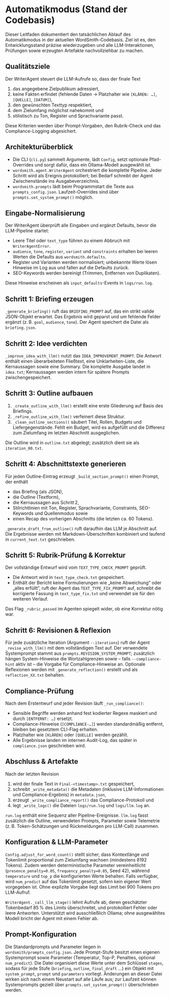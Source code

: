 # Automatikmodus (Stand der Codebasis)

Dieser Leitfaden dokumentiert den tatsächlichen Ablauf des Automatikmodus
in der aktuellen WordSmith-Codebasis. Ziel ist es, den Entwicklungsstand
präzise wiederzugeben und alle LLM-Interaktionen, Prüfungen sowie erzeugten
Artefakte nachvollziehbar zu machen.

## Qualitätsziele

Der WriterAgent steuert die LLM-Aufrufe so, dass der finale Text

1. das angegebene Zielpublikum adressiert,
2. keine Fakten erfindet (fehlende Daten → Platzhalter wie `[KLÄREN: …]`,
   `[QUELLE]`, `[DATUM]`),
3. den gewünschten Texttyp respektiert,
4. dem Zielumfang möglichst nahekommt und
5. stilistisch zu Ton, Register und Sprachvariante passt.

Diese Kriterien werden über Prompt-Vorgaben, den Rubrik-Check und das
Compliance-Logging abgesichert.

## Architekturüberblick

* Die CLI (`cli.py`) sammelt Argumente, lädt `Config`, setzt optionale
  Pfad-Overrides und sorgt dafür, dass ein Ollama-Modell ausgewählt ist.
* `wordsmith.agent.WriterAgent` orchestriert die komplette Pipeline. Jeder
  Schritt wird als Ereignis protokolliert; bei Bedarf schreibt der Agent
  Zwischenstände ins Ausgabeverzeichnis.
* `wordsmith.prompts` lädt beim Programmstart die Texte aus
  `prompts_config.json`. Laufzeit-Overrides sind über
  `prompts.set_system_prompt()` möglich.

## Eingabe-Normalisierung

Der WriterAgent überprüft alle Eingaben und ergänzt Defaults, bevor die
LLM-Pipeline startet:

* Leere Titel oder `text_type` führen zu einem Abbruch mit
  `WriterAgentError`.
* `audience`, `tone`, `register`, `variant` und `constraints` erhalten bei
  leeren Werten die Defaults aus `wordsmith.defaults`.
* Register und Varianten werden normalisiert; unbekannte Werte lösen
  Hinweise im Log aus und fallen auf die Defaults zurück.
* SEO-Keywords werden bereinigt (Trimmen, Entfernen von Duplikaten).

Diese Hinweise erscheinen als `input_defaults`-Events in `logs/run.log`.

## Schritt 1: Briefing erzeugen

`_generate_briefing()` ruft das `BRIEFING_PROMPT` auf, das ein strikt
valide JSON-Objekt erwartet. Das Ergebnis wird geparst und um fehlende
Felder ergänzt (z. B. `goal`, `audience`, `tone`). Der Agent speichert die
Datei als `briefing.json`.

## Schritt 2: Idee verdichten

`_improve_idea_with_llm()` nutzt das `IDEA_IMPROVEMENT_PROMPT`. Die Antwort
enthält einen überarbeiteten Fließtext, eine Unklarheiten-Liste, die
Kernaussagen sowie eine Summary. Die komplette Ausgabe landet in `idea.txt`;
Kernaussagen werden intern für spätere Prompts zwischengespeichert.

## Schritt 3: Outline aufbauen

1. `_create_outline_with_llm()` erstellt eine erste Gliederung auf Basis
   des Briefings.
2. `_refine_outline_with_llm()` verfeinert diese Struktur.
3. `_clean_outline_sections()` säubert Titel, Rollen, Budgets und
   Liefergegenstände. Fehlt ein Budget, wird es aufgefüllt und die Differenz
   zum Zielumfang im letzten Abschnitt ausgeglichen.

Die Outline wird in `outline.txt` abgelegt; zusätzlich dient sie als
`iteration_00.txt`.

## Schritt 4: Abschnittstexte generieren

Für jeden Outline-Eintrag erzeugt `_build_section_prompt()` einen Prompt,
der enthält

* das Briefing (als JSON),
* die Outline (Textform),
* die Kernaussagen aus Schritt 2,
* Stilrichtlinien mit Ton, Register, Sprachvariante, Constraints,
  SEO-Keywords und Quellenmodus sowie
* einen Recap des vorherigen Abschnitts (die letzten ca. 60 Tokens).

`_generate_draft_from_outline()` ruft daraufhin das LLM je Abschnitt auf.
Die Ergebnisse werden mit Markdown-Überschriften kombiniert und laufend in
`current_text.txt` geschrieben.

## Schritt 5: Rubrik-Prüfung & Korrektur

Der vollständige Entwurf wird vom `TEXT_TYPE_CHECK_PROMPT` geprüft.
* Die Antwort wird in `text_type_check.txt` gespeichert.
* Enthält der Bericht keine Formulierungen wie „keine Abweichung“ oder
  „alles erfüllt“, ruft der Agent das `TEXT_TYPE_FIX_PROMPT` auf, schreibt
  die korrigierte Fassung in `text_type_fix.txt` und verwendet sie für den
  weiteren Verlauf.

Das Flag `_rubric_passed` im Agenten spiegelt wider, ob eine Korrektur
nötig war.

## Schritt 6: Revisionen & Reflexion

Für jede zusätzliche Iteration (Argument `--iterations`) ruft der Agent
`_revise_with_llm()` mit dem vollständigen Text auf. Der verwendete
Systemprompt stammt aus `prompts.REVISION_SYSTEM_PROMPT`; zusätzlich hängen
System-Hinweise die Wortzahlgrenzen sowie – falls `--compliance-hint`
aktiv ist – die Vorgabe für Compliance-Hinweise an. Optionale Reflexionen
werden mit `_generate_reflection()` erstellt und als `reflection_XX.txt`
behalten.

## Compliance-Prüfung

Nach dem Erstentwurf und jeder Revision läuft `_run_compliance()`:

* Sensible Begriffe werden anhand fest kodierter Regexe maskiert und durch
  `[ENTFERNT: …]` ersetzt.
* Compliance-Hinweise (`[COMPLIANCE-…]`) werden standardmäßig entfernt,
  bleiben bei gesetztem CLI-Flag erhalten.
* Platzhalter wie `[KLÄREN]` oder `[QUELLE]` werden gezählt.
* Alle Ergebnisse landen im internen Audit-Log, das später in
  `compliance.json` geschrieben wird.

## Abschluss & Artefakte

Nach der letzten Revision

1. wird der finale Text in `Final-<timestamp>.txt` gespeichert,
2. schreibt `_write_metadata()` die Metadaten (inklusive LLM-Informationen
   und Compliance-Ergebnis) in `metadata.json`,
3. erzeugt `_write_compliance_report()` das Compliance-Protokoll und
4. legt `_write_logs()` die Dateien `logs/run.log` und `logs/llm.log` an.

`run.log` enthält eine Sequenz aller Pipeline-Ereignisse. `llm.log` fasst
zusätzlich die Outline, verwendeten Prompts, Parameter sowie Telemetrie
(z. B. Token-Schätzungen und Rückmeldungen pro LLM-Call) zusammen.

## Konfiguration & LLM-Parameter

`Config.adjust_for_word_count()` stellt sicher, dass Kontextlänge und
Tokenlimit proportional zum Zielumfang wachsen (mindestens 8192 Tokens).
Zudem werden deterministische Parameter vereinheitlicht
(`presence_penalty=0.05`, `frequency_penalty=0.05`, Seed 42), während
`temperature` und `top_p` die konfigurierten Werte behalten. Falls
verfügbar, wird `num_predict` auf das Tokenlimit gesetzt, sofern kein
eigener Wert vorgegeben ist. Ohne explizite Vorgabe liegt das Limit bei
900 Tokens pro LLM-Aufruf.

`WriterAgent._call_llm_stage()` lehnt Aufrufe ab, deren geschätzter
Tokenbedarf 85 % des Limits überschreitet, und protokolliert Fehler oder
leere Antworten. Unterstützt wird ausschließlich Ollama; ohne ausgewähltes
Modell bricht der Agent mit einem Fehler ab.

## Prompt-Konfiguration

Die Standardprompts und Parameter liegen in
`wordsmith/prompts_config.json`. Jede Prompt-Stufe besitzt einen eigenen
Systemprompt sowie Parameter (Temperatur, Top-P, Penalties, optional
`num_predict`). Die Datei organisiert diese Werte unter dem Schlüssel
`stages`, sodass für jede Stufe (`briefing`, `outline`, `final_draft` …)
ein Objekt mit `system_prompt`, `prompt` und `parameters` vorliegt.
Änderungen an dieser Datei wirken sich nach einem Neustart auf alle Läufe
aus; zur Laufzeit können Systemprompts gezielt über
`prompts.set_system_prompt()` überschrieben werden.

